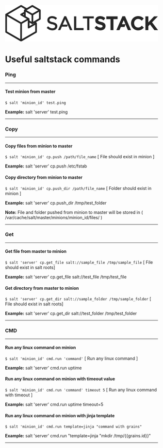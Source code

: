 ![saltstack](images/saltstack.png)

# Useful saltstack commands

### Ping
---
#### Test minion from master 

``` $ salt 'minion_id' test.ping ```

**Example:** salt 'server' test.ping

---

### Copy
---
#### Copy files from minion to master

``` $ salt 'minion_id' cp.push /path/file_name ``` [ File should exist in minion ]

**Example:** salt 'server' cp.push /etc/fstab

#### Copy directory from minion to master

``` $ salt 'minion_id' cp.push_dir /path/file_name ``` [ Folder should exist in minion ]

**Example:** salt 'server' cp.push_dir /tmp/test_folder

**Note:** File and folder pushed from minion to master will be stored in 
( /var/cache/salt/master/minions/minion_id/files/ )

---

### Get
---
#### Get file from master to minion

``` $ salt 'server' cp.get_file salt://sample_file /tmp/sample_file ``` [ File should exist in salt roots]

**Example:** salt 'server' cp.get_file salt://test_file /tmp/test_file

#### Get directory from master to minion

``` $ salt 'server' cp.get_dir salt://sample_folder /tmp/sample_folder ``` [ File should exist in salt roots]

**Example:** salt 'server' cp.get_dir salt://test_folder /tmp/test_folder

---

### CMD 
---
#### Run any linux command on minion

``` $ salt 'minion_id' cmd.run 'command' ``` [ Run any linux command ]

**Example:** salt 'server' cmd.run uptime

#### Run any linux command on minion with timeout value

``` $ salt 'minion_id' cmd.run 'command' timeout 5 ``` [ Run any linux command with timeout ]

**Example:** salt 'server' cmd.run uptime timeout=5

#### Run any linux command on minion with jinja template

``` $ salt 'minion_id' cmd.run template=jinja "command with grains" ```

**Example:** salt 'server' cmd.run "template=jinja "mkdir /tmp/{{grains.id}}"

---
